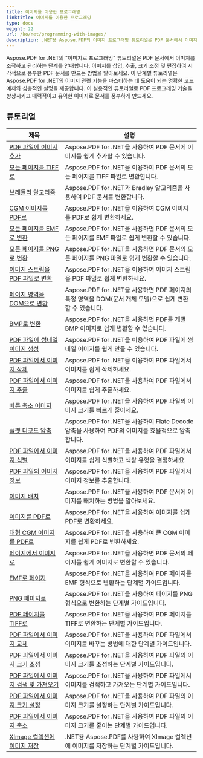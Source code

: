 ```yaml
---
title: 이미지를 이용한 프로그래밍
linktitle: 이미지를 이용한 프로그래밍
type: docs
weight: 22
url: /ko/net/programming-with-images/
description: .NET용 Aspose.PDF의 이미지 프로그래밍 튜토리얼은 PDF 문서에서 이미지를 조작하고 관리하는 방법을 알려줍니다.
---
```


Aspose.PDF for .NET의 "이미지로 프로그래밍" 튜토리얼은 PDF 문서에서 이미지를 조작하고 관리하는 단계를 안내합니다. 이미지를 삽입, 추출, 크기 조정 및 편집하여 시각적으로 풍부한 PDF 문서를 만드는 방법을 알아보세요. 이 단계별 튜토리얼은 Aspose.PDF for .NET의 이미지 관련 기능을 마스터하는 데 도움이 되는 명확한 코드 예제와 심층적인 설명을 제공합니다. 이 실용적인 튜토리얼로 PDF 프로그래밍 기술을 향상시키고 매력적이고 유익한 이미지로 문서를 풍부하게 만드세요.

## 튜토리얼
| 제목 | 설명 |
| --- | --- | 
| [PDF 파일에 이미지 추가](./add-image/) | Aspose.PDF for .NET을 사용하여 PDF 문서에 이미지를 쉽게 추가할 수 있습니다. |  
| [모든 페이지를 TIFF로](./all-pages-to-tiff/) | Aspose.PDF for .NET을 이용하여 PDF 문서의 모든 페이지를 TIFF 파일로 변환합니다. |  
| [브래들리 알고리즘](./bradley-algorithm/) | Aspose.PDF for .NET과 Bradley 알고리즘을 사용하여 PDF 문서를 변환합니다. |  
| [CGM 이미지를 PDF로](./cgm-image-to-pdf/) | Aspose.PDF for .NET을 이용하여 CGM 이미지를 PDF로 쉽게 변환하세요. |  
| [모든 페이지를 EMF로 변환](./convert-all-pages-to-emf/) | Aspose.PDF for .NET을 사용하면 PDF 문서의 모든 페이지를 EMF 파일로 쉽게 변환할 수 있습니다. |  
| [모든 페이지를 PNG로 변환](./convert-all-pages-to-png/) | Aspose.PDF for .NET을 사용하면 PDF 문서의 모든 페이지를 PNG 파일로 쉽게 변환할 수 있습니다. |  
| [이미지 스트림을 PDF 파일로 변환](./convert-image-stream-to-pdf/) | Aspose.PDF for .NET을 이용하여 이미지 스트림을 PDF 파일로 쉽게 변환하세요. |  
| [페이지 영역을 DOM으로 변환](./convert-page-region-to-dom/) | Aspose.PDF for .NET을 사용하면 PDF 페이지의 특정 영역을 DOM(문서 개체 모델)으로 쉽게 변환할 수 있습니다. |  
| [BMP로 변환](./convert-to-bmp/) | Aspose.PDF for .NET을 사용하면 PDF를 개별 BMP 이미지로 쉽게 변환할 수 있습니다. |  
| [PDF 파일에 썸네일 이미지 생성](./create-thumbnail-images/) | Aspose.PDF for .NET을 이용하여 PDF 파일에 썸네일 이미지를 쉽게 만들 수 있습니다. |  
| [PDF 파일에서 이미지 삭제](./delete-images/) | Aspose.PDF for .NET을 이용하여 PDF 파일에서 이미지를 쉽게 삭제하세요. |  
| [PDF 파일에서 이미지 추출](./extract-images/) | Aspose.PDF for .NET을 사용하여 PDF 파일에서 이미지를 쉽게 추출하세요. |  
| [빠른 축소 이미지](./fast-shrink-images/) | Aspose.PDF for .NET을 사용하여 PDF 파일의 이미지 크기를 빠르게 줄이세요. |  
| [플랫 디코드 압축](./flate-decode-compression/) | Aspose.PDF for .NET을 사용하여 Flate Decode 압축을 사용하여 PDF의 이미지를 효율적으로 압축합니다. |  
| [PDF 파일에서 이미지 식별](./identify-images/) | Aspose.PDF for .NET을 사용하여 PDF 파일에서 이미지를 쉽게 식별하고 색상 유형을 결정하세요. |  
| [PDF 파일의 이미지 정보](./image-information/) | Aspose.PDF for .NET을 사용하여 PDF 파일에서 이미지 정보를 추출합니다. |  
| [이미지 배치](./image-placements/) | Aspose.PDF for .NET을 사용하여 PDF 문서에 이미지를 배치하는 방법을 알아보세요. |  
| [이미지를 PDF로](./image-to-pdf/) | Aspose.PDF for .NET을 사용하여 이미지를 쉽게 PDF로 변환하세요. |  
| [대형 CGM 이미지를 PDF로](./large-cgm-image-to-pdf/) | Aspose.PDF for .NET을 사용하여 큰 CGM 이미지를 쉽게 PDF로 변환하세요. |  
| [페이지에서 이미지로](./pages-to-images/) | Aspose.PDF for .NET을 사용하면 PDF 문서의 페이지를 쉽게 이미지로 변환할 수 있습니다. |  
| [EMF로 페이지](./page-to-emf/) | Aspose.PDF for .NET을 사용하여 PDF 페이지를 EMF 형식으로 변환하는 단계별 가이드입니다. |  
| [PNG 페이지로](./page-to-png/) | Aspose.PDF for .NET을 사용하여 페이지를 PNG 형식으로 변환하는 단계별 가이드입니다. |  
| [PDF 페이지를 TIFF로](./page-to-tiff/) | Aspose.PDF for .NET을 사용하여 PDF 페이지를 TIFF로 변환하는 단계별 가이드입니다. |  
| [PDF 파일에서 이미지 교체](./replace-image/) | Aspose.PDF for .NET을 사용하여 PDF 파일에서 이미지를 바꾸는 방법에 대한 단계별 가이드입니다. |  
| [PDF 파일에서 이미지 크기 조정](./resize-images/) | Aspose.PDF for .NET을 사용하여 PDF 파일의 이미지 크기를 조정하는 단계별 가이드입니다. |  
| [PDF 파일에서 이미지 검색 및 가져오기](./search-and-get-images/) | Aspose.PDF for .NET을 사용하여 PDF 파일에서 이미지를 검색하고 가져오는 단계별 가이드입니다. |  
| [PDF 파일에서 이미지 크기 설정](./set-image-size/) | Aspose.PDF for .NET을 사용하여 PDF 파일의 이미지 크기를 설정하는 단계별 가이드입니다. |  
| [PDF 파일에서 이미지 축소](./shrink-images/) | Aspose.PDF for .NET을 사용하여 PDF 파일의 이미지 크기를 줄이는 단계별 가이드입니다. |  
| [XImage 컬렉션에 이미지 저장](./store-image-in-ximage-collection/) |  .NET용 Aspose.PDF를 사용하여 XImage 컬렉션에 이미지를 저장하는 단계별 가이드입니다. |  